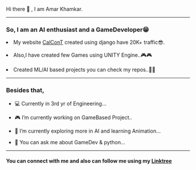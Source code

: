 Hi there 👋 , I am Amar Khamkar.
<hr>
<h3>So, I am an AI enthusiast and a GameDeveloper😁</h3>
<li>My website <a href="calcont.in">CalConT</a> created using django have 20K+ traffic😎.</li><br>
<li>Also,I have created few Games using UNITY Engine..🎮🎮</li><br>
<li>Created ML/AI based projects you can check my repos..📂📂</li>
<hr>
<h3 ">Besides that,</h3>
<p>
  
- 💻 Currently in 3rd yr of Engineering...  
  
- 🎮 I’m currently working on GameBased Project..
  
- 🌱 I’m currently exploring more in AI and learning Animation...
  
- 💬 You can ask me about GameDev & python...
  
  
 </p>
 
 <hr>
 <h4>You can connect with me and also can follow me using my <a href="https://linktr.ee/Amar02" >Linktree</a> </h4>
 

<br>


